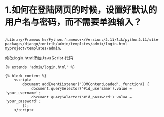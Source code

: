 # 1.如何在登陆网页的时候，设置好默认的用户名与密码，而不需要单独输入？
```{.cs}
 /Library/Frameworks/Python.framework/Versions/3.11/lib/python3.11/site-packages/django/contrib/admin/templates/admin/login.html myproject/templates/admin/           
```
修改login.html添加JavaScript 代码
```{.cs}
{% extends 'admin/login.html' %}

{% block content %}
    <script>
        document.addEventListener('DOMContentLoaded', function() {
            document.querySelector('#id_username').value = 'your_username';
            document.querySelector('#id_password').value = 'your_password';
        });
    </script>
```